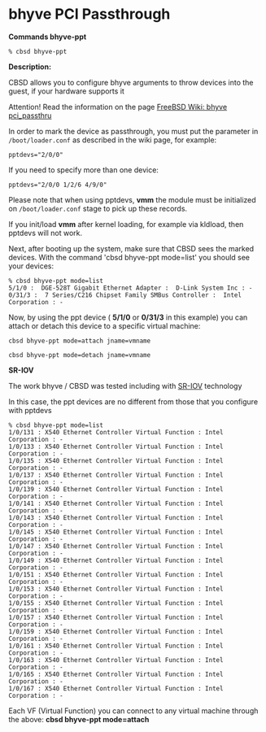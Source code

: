 # bhyve PCI Passthrough

**Commands bhyve-ppt**

```
% cbsd bhyve-ppt
```
**Description:**

CBSD allows you to configure bhyve arguments to throw devices into the guest, if your hardware supports it

Attention! Read the information on the page [FreeBSD Wiki: bhyve pci_passthru](https://wiki.freebsd.org/bhyve/pci_passthru)

In order to mark the device as passthrough, you must put the parameter in `/boot/loader.conf` as described in the wiki page, for example:

```
pptdevs="2/0/0"
```

If you need to specify more than one device:

```
pptdevs="2/0/0 1/2/6 4/9/0"
```

Please note that when using pptdevs, **vmm** the module must be initialized on `/boot/loader.conf` stage to pick up these records.

If you init/load **vmm** after kernel loading, for example via kldload, then pptdevs will not work.

Next, after booting up the system, make sure that CBSD sees the marked devices. With the command 'cbsd bhyve-ppt mode=list' you should see your devices:

```
% cbsd bhyve-ppt mode=list
5/1/0 :  DGE-528T Gigabit Ethernet Adapter :  D-Link System Inc : -
0/31/3 :  7 Series/C216 Chipset Family SMBus Controller :  Intel Corporation : -
```
Now, by using the ppt device ( **5/1/0** or **0/31/3** in this example) you can attach or detach this device to a specific virtual machine:

```
cbsd bhyve-ppt mode=attach jname=vmname

cbsd bhyve-ppt mode=detach jname=vmname
```

**SR-IOV**

The work bhyve / CBSD was tested including with [SR-IOV](https://en.wikipedia.org/wiki/Single-root_input/output_virtualization) technology

In this case, the ppt devices are no different from those that you configure with pptdevs

```
% cbsd bhyve-ppt mode=list
1/0/131 : X540 Ethernet Controller Virtual Function : Intel Corporation : -
1/0/133 : X540 Ethernet Controller Virtual Function : Intel Corporation : -
1/0/135 : X540 Ethernet Controller Virtual Function : Intel Corporation : -
1/0/137 : X540 Ethernet Controller Virtual Function : Intel Corporation : -
1/0/139 : X540 Ethernet Controller Virtual Function : Intel Corporation : -
1/0/141 : X540 Ethernet Controller Virtual Function : Intel Corporation : -
1/0/143 : X540 Ethernet Controller Virtual Function : Intel Corporation : -
1/0/145 : X540 Ethernet Controller Virtual Function : Intel Corporation : -
1/0/147 : X540 Ethernet Controller Virtual Function : Intel Corporation : -
1/0/149 : X540 Ethernet Controller Virtual Function : Intel Corporation : -
1/0/151 : X540 Ethernet Controller Virtual Function : Intel Corporation : -
1/0/153 : X540 Ethernet Controller Virtual Function : Intel Corporation : -
1/0/155 : X540 Ethernet Controller Virtual Function : Intel Corporation : -
1/0/157 : X540 Ethernet Controller Virtual Function : Intel Corporation : -
1/0/159 : X540 Ethernet Controller Virtual Function : Intel Corporation : -
1/0/161 : X540 Ethernet Controller Virtual Function : Intel Corporation : -
1/0/163 : X540 Ethernet Controller Virtual Function : Intel Corporation : -
1/0/165 : X540 Ethernet Controller Virtual Function : Intel Corporation : -
1/0/167 : X540 Ethernet Controller Virtual Function : Intel Corporation : -
```
Each VF (Virtual Function) you can connect to any virtual machine through the above: **cbsd bhyve-ppt mode=attach**

